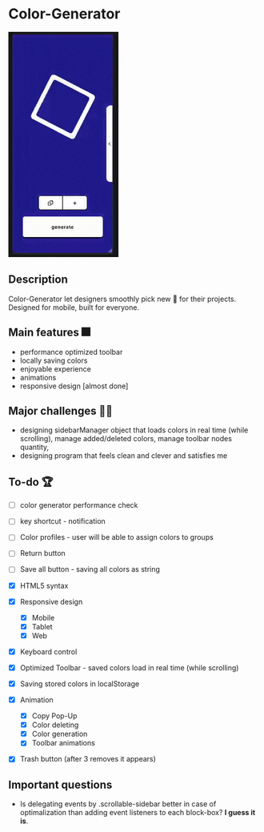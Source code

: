 # **Color-Generator**
<img src="./generator.gif" alt="GIF" width="220" height="450">

## **Description**
Color-Generator let designers smoothly pick new 🎨 for their projects. <br>
Designed for mobile, built for everyone.

## **Main features** 🎆
* performance optimized toolbar
* locally saving colors
* enjoyable experience
* animations
* responsive design [almost done]

## **Major challenges** 💪🏼
* designing sidebarManager object that loads colors in real time (while scrolling), manage added/deleted colors, manage toolbar nodes quantity,
* designing program that feels clean and clever and satisfies me


## **To-do** 🏆
* [ ] color generator performance check
* [ ] key shortcut - notification
* [ ] Color profiles - user will be able to assign colors to groups
* [ ] Return button  
* [ ] Save all button - saving all colors as string
* [x] HTML5 syntax
* [x] Responsive design
  * [x] Mobile
  * [x] Tablet
  * [x] Web 
* [x] Keyboard control
* [x] Optimized Toolbar - saved colors load in real time (while scrolling)
* [x] Saving stored colors in localStorage
* [x] Animation
  * [x] Copy Pop-Up
  * [x] Color deleting
  * [x] Color generation
  * [X] Toolbar animations
 * [x] Trash button (after 3 removes it appears)
 

## **Important questions**
* Is delegating events by .scrollable-sidebar better in case of optimalization than adding event listeners to each block-box?
  **I guess it is**.
